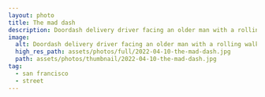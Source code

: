 ```yaml
---
layout: photo
title: The mad dash
description: Doordash delivery driver facing an older man with a rolling walker walking across the street
image:
  alt: Doordash delivery driver facing an older man with a rolling walker walking across the street
  high_res_path: assets/photos/full/2022-04-10-the-mad-dash.jpg
  path: assets/photos/thumbnail/2022-04-10-the-mad-dash.jpg
tag:
  - san francisco
  - street
---
```


